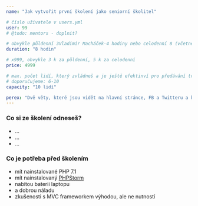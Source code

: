 ```yaml
---
name: "Jak vytvořit první školení jako seniorní školitel"

# číslo uživatele v users.yml
user: 99
# @todo: mentors - doplnit?

# obvykle půldenní 3Vladimír Macháček-4 hodiny nebo celodenní 8 (včetně oběda)
duration: "8 hodin" 

# x999, obvykle 3 k za půldenní, 5 k za celodenní
price: 4999 

# max. počet lidí, který zvládneš a je ještě efektinví pro předávání tvého know-how
# doporučujeme: 6-10 
capacity: "10 lidí"

perex: "Dvě věty, které jsou vidět na hlavní stránce, FB a Twitteru a které vás chytnou za oči. Po tomhle školneí získáš náskok před konkurencí, který bys sám budoval 6 měsíců. "
---
```


### Co si ze školení odneseš?

- ...
- ...
- ...

### Co je potřeba před školením 

- mít nainstalované PHP 7.1
- mít nainstalovaný [PHPStorm](https://www.jetbrains.com/phpstorm/download/)
- nabitou baterii laptopu
- a dobrou náladu
- zkušenosti s MVC frameworkem výhodou, ale ne nutností